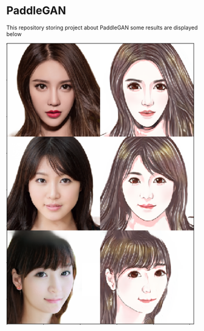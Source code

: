 # PaddleGAN
This repository storing project about PaddleGAN
some results are displayed below

![cartoon](https://github.com/thunderstudying/PaddleGAN/blob/master/pics/%E4%BA%BA%E5%83%8F%E5%8D%A1%E9%80%9A%E5%8C%96.png)
